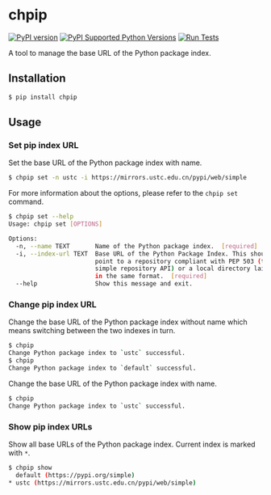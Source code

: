 # chpip

[![PyPI version](https://badge.fury.io/py/chpip.svg)](https://badge.fury.io/py/chpip)
[![PyPI Supported Python Versions](https://img.shields.io/pypi/pyversions/chpip.svg)](https://pypi.python.org/pypi/chpip/)
[![Run Tests](https://github.com/Prodesire/chpip/actions/workflows/tests.yml/badge.svg?branch=main)](https://github.com/Prodesire/chpip/actions/workflows/tests.yml)

A tool to manage the base URL of the Python package index.

## Installation

```bash
$ pip install chpip
```

## Usage

### Set pip index URL

Set the base URL of the Python package index with name.

```bash
$ chpip set -n ustc -i https://mirrors.ustc.edu.cn/pypi/web/simple
```

For more information about the options, please refer to the `chpip set` command.

```bash
$ chpip set --help
Usage: chpip set [OPTIONS]

Options:
  -n, --name TEXT       Name of the Python package index.  [required]
  -i, --index-url TEXT  Base URL of the Python Package Index. This should
                        point to a repository compliant with PEP 503 (the
                        simple repository API) or a local directory laid out
                        in the same format.  [required]
  --help                Show this message and exit.
```

### Change pip index URL

Change the base URL of the Python package index without name which means switching between the two indexes in turn.

```bash
$ chpip
Change Python package index to `ustc` successful.
$ chpip
Change Python package index to `default` successful.
```

Change the base URL of the Python package index with name.

```bash
$ chpip
Change Python package index to `ustc` successful.
```

### Show pip index URLs

Show all base URLs of the Python package index. Current index is marked with `*`.

```bash
$ chpip show
  default (https://pypi.org/simple)
* ustc (https://mirrors.ustc.edu.cn/pypi/web/simple)
```
